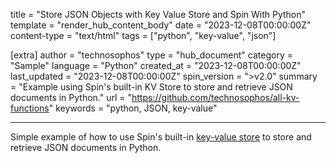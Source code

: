 title = "Store JSON Objects with Key Value Store and Spin With Python"
template = "render_hub_content_body"
date = "2023-12-08T00:00:00Z"
content-type = "text/html"
tags = ["python", "key-value", "json"]

[extra]
author = "technosophos"
type = "hub_document"
category = "Sample"
language = "Python"
created_at = "2023-12-08T00:00:00Z"
last_updated = "2023-12-08T00:00:00Z"
spin_version = ">v2.0"
summary =  "Example using Spin's built-in KV Store to store and retrieve JSON documents in Python."
url = "https://github.com/technosophos/all-kv-functions"
keywords = "python, JSON, key-value"

---

Simple example of how to use Spin's built-in [key-value store](../../spin/v2/key-value-store-tutorial) to store and retrieve JSON documents in Python. 